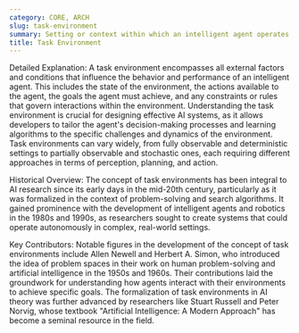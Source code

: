 ```yaml
---
category: CORE, ARCH
slug: task-environment
summary: Setting or context within which an intelligent agent operates and attempts to achieve its objectives.
title: Task Environment
---
```


Detailed Explanation:
A task environment encompasses all external factors and conditions that influence the behavior and performance of an intelligent agent. This includes the state of the environment, the actions available to the agent, the goals the agent must achieve, and any constraints or rules that govern interactions within the environment. Understanding the task environment is crucial for designing effective AI systems, as it allows developers to tailor the agent's decision-making processes and learning algorithms to the specific challenges and dynamics of the environment. Task environments can vary widely, from fully observable and deterministic settings to partially observable and stochastic ones, each requiring different approaches in terms of perception, planning, and action.

Historical Overview:
The concept of task environments has been integral to AI research since its early days in the mid-20th century, particularly as it was formalized in the context of problem-solving and search algorithms. It gained prominence with the development of intelligent agents and robotics in the 1980s and 1990s, as researchers sought to create systems that could operate autonomously in complex, real-world settings.

Key Contributors:
Notable figures in the development of the concept of task environments include Allen Newell and Herbert A. Simon, who introduced the idea of problem spaces in their work on human problem-solving and artificial intelligence in the 1950s and 1960s. Their contributions laid the groundwork for understanding how agents interact with their environments to achieve specific goals. The formalization of task environments in AI theory was further advanced by researchers like Stuart Russell and Peter Norvig, whose textbook "Artificial Intelligence: A Modern Approach" has become a seminal resource in the field.